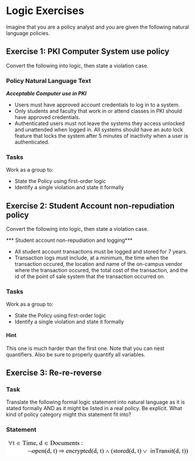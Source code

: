 # Logic Exercises
Imagine that you are a policy analyst and you are given the following natural language policies. 

## Exercise 1: PKI Computer System use policy
Convert the following into logic, then state a violation case.

### Policy Natural Language Text

***Acceptable Computer use in PKI***
- Users must have approved account credentials to log in to a system.
- Only students and faculty that work in or attend classes in PKI should have approved credentials.
- Authenticated users must not leave the systems they access unlocked and unattended when logged in. All systems should have an auto lock feature that locks the system after 5 minutes of inactivity when a user is authenticated. 

### Tasks
Work as a group to:
- State the Policy using first-order logic
- Identify a single violation and state it formally

## Exercise 2: Student Account non-repudiation policy
Convert the following into logic, then state a violation case.

*** Student account non-repudiation and logging***
- All student account transactions must be logged and stored for 7 years.
- Transaction logs must include, at a minimum, the time when the transaction occured, the location and name of the on-campus vendor where the transaction occured, the total cost of the transaction, and the id of the point of sale system that the transaction occurred on. 

### Tasks
Work as a group to:
- State the Policy using first-order logic
- Identify a single violation and state it formally

#### Hint 
This one is much harder than the first one. Note that you can nest quantifiers. Also be sure to properly quantify all variables.

## Exercise 3: Re-re-reverse

### Task
Translate the following formal logic statement into natural language as it is stated formally AND as it might be listed in a real policy. Be explicit. What kind of policy category might this statement fit into? 

### Statement
![](./logic-statement.png)


